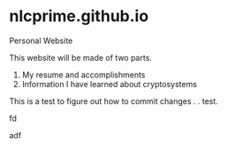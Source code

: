 # nlcprime.github.io
Personal Website

This website will be made of two parts.

1) My resume and accomplishments
2) Information I have learned about cryptosystems

This is a test to figure out how to commit changes
.
. test.

fd

adf

